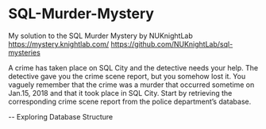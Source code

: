 # SQL-Murder-Mystery
My solution to the SQL Murder Mystery by NUKnightLab 
https://mystery.knightlab.com/
https://github.com/NUKnightLab/sql-mysteries

A crime has taken place on SQL City and the detective needs your help. The detective gave you the crime scene report, but you somehow lost it. You vaguely remember that the crime was a ​murder​ that occurred sometime on ​Jan.15, 2018​ and that it took place in ​SQL City​. 
Start by retrieving the corresponding crime scene report from the police department’s database.

-- Exploring Database Structure
